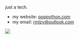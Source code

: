 just a tech.


- my website: [poppython.com](https://poppython.com/)
- my email: <a href="mailto:rmlzy@outlook.com">rmlzy@outlook.com</a>

![](https://github-profile-trophy.vercel.app/?username=rmlzy&row=2&column=3)
